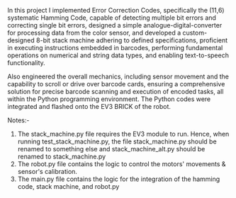In this project I implemented Error Correction Codes, specifically the (11,6) systematic Hamming Code, capable of detecting multiple bit errors and correcting single bit errors, designed a simple analogue-digital-converter for processing data from the color sensor, and developed a custom-designed 8-bit stack machine adhering to defined specifications, proficient in executing instructions embedded in barcodes, performing fundamental operations on numerical and string data types, and enabling text-to-speech functionality.

Also engineered the overall mechanics, including sensor movement and the capability to scroll or drive over barcode cards, ensuring a comprehensive solution for precise barcode scanning and execution of encoded tasks, all within the Python programming environment. The Python codes were integrated and flashed onto the EV3 BRICK of the robot.

Notes:-

1. The stack_machine.py file requires the EV3 module to run. Hence, when running test_stack_machine.py, the file stack_machine.py should be renamed to something else and stack_machine_alt.py should be renamed to stack_machine.py
2. The robot.py file contains the logic to control the motors' movements & sensor's calibration.
3. The main.py file contains the logic for the integration of the hamming code, stack machine, and robot.py
